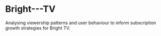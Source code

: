 # Bright---TV
Analysing viewership patterns and user behaviour to inform subscription growth strategies for Bright TV.
